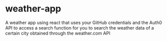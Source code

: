 # weather-app
A weather app using react that uses your GitHub credentials and the Auth0 API to access a search function for you to search the weather data of a certain city obtained through the weather.com API
